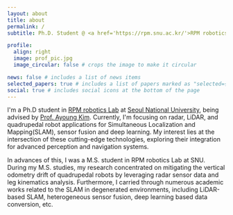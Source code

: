 ```yaml
---
layout: about
title: about
permalink: /
subtitle: Ph.D. Student @ <a href='https://rpm.snu.ac.kr/'>RPM robotics Lab</a> at <a href='https://www.snu.ac.kr/'>Seoul National University</a>

profile:
  align: right
  image: prof_pic.jpg
  image_circular: false # crops the image to make it circular

news: false # includes a list of news items
selected_papers: true # includes a list of papers marked as "selected={true}"
social: true # includes social icons at the bottom of the page
---
```



I'm a Ph.D student in [RPM robotics Lab](https://rpm.snu.ac.kr/) at [Seoul National University](https://www.snu.ac.kr/), being advised by [Prof. Ayoung Kim](https://ayoungk.github.io/). 
Currently, I'm focusing on radar, LiDAR, and quadrupedal robot applications for Simultaneous Localization and Mapping(SLAM), sensor fusion and deep learning. 
My interest lies at the intersection of these cutting-edge technologies, exploring their integration for advanced perception and navigation systems. 

In advances of this, I was a M.S. student in RPM robotics Lab at SNU. 
During my M.S. studies, my research concentrated on mitigating the vertical odometry drift of quadrupedal robots by leveraging radar sensor data and leg kinematics analysis.
Furthermore, I carried through numerous academic works related to the SLAM in degenerated environments, including LiDAR-based SLAM, heterogeneous sensor fusion, deep learning based data conversion, etc. 